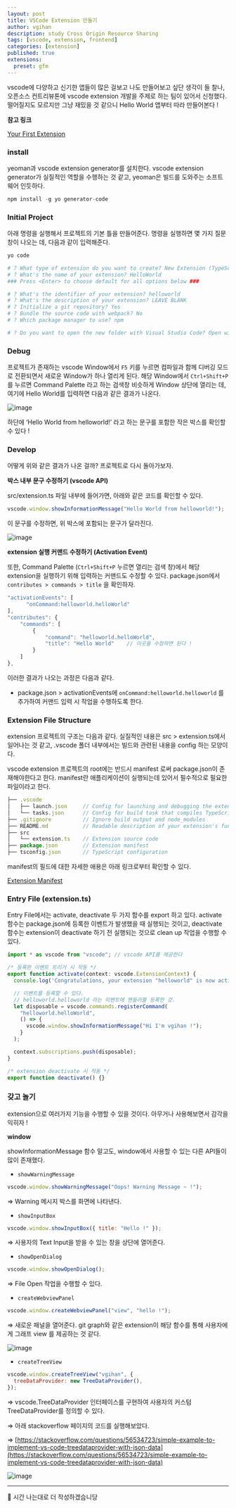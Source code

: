 ```yaml
---
layout: post
title: VSCode Extension 만들기
author: vgihan
description: study Cross Origin Resource Sharing
tags: [vscode, extension, frontend]
categories: [extension]
published: true
extensions:
  preset: gfm
---
```


vscode에 다양하고 신기한 앱들이 많은 걸보고 나도 만들어보고 싶단 생각이 들 찰나, 오픈소스 컨트리뷰톤에 vscode extension 개발을 주제로 하는 팀이 있어서 신청했다. 떨어질지도 모르지만 그냥 재밌을 것 같으니 Hello World 앱부터 따라 만들어본다 !

**참고 링크**

[Your First Extension](https://code.visualstudio.com/api/get-started/your-first-extension)

### install

yeoman과 vscode extension generator를 설치한다. vscode extension generator가 실질적인 역할을 수행하는 것 같고, yeoman은 빌드를 도와주는 소프트웨어 인듯하다.

```python
npm install -g yo generator-code
```

### Initial Project

아래 명령을 실행해서 프로젝트의 기본 틀을 만들어준다. 명령을 실행하면 몇 가지 질문 창이 나오는 데, 다음과 같이 입력해준다.

```python
yo code
```

```python
# ? What type of extension do you want to create? New Extension (TypeScript)
# ? What's the name of your extension? HelloWorld
### Press <Enter> to choose default for all options below ###

# ? What's the identifier of your extension? helloworld
# ? What's the description of your extension? LEAVE BLANK
# ? Initialize a git repository? Yes
# ? Bundle the source code with webpack? No
# ? Which package manager to use? npm

# ? Do you want to open the new folder with Visual Studio Code? Open with `code`
```

### Debug

프로젝트가 존재하는 vscode Window에서 `F5` 키를 누르면 컴파일과 함께 디버깅 모드로 전환되면서 새로운 Window가 하나 열리게 된다. 해당 Window에서 `Ctrl+Shift+P` 를 누르면 Command Palette 라고 하는 검색창 비슷하게 Window 상단에 열리는 데, 여기에 Hello World를 입력하면 다음과 같은 결과가 나온다.

![image](https://user-images.githubusercontent.com/49841765/175525523-b556f220-ff9a-42f9-91ce-f21bb560643f.png)

하단에 ‘Hello World from helloworld!’ 라고 하는 문구를 포함한 작은 박스를 확인할 수 있다 !

### Develop

어떻게 위와 같은 결과가 나온 걸까? 프로젝트로 다시 돌아가보자.

**박스 내부 문구 수정하기 (vscode API)**

src/extension.ts 파일 내부에 들어가면, 아래와 같은 코드를 확인할 수 있다.

```jsx
vscode.window.showInformationMessage("Hello World from helloworld!");
```

이 문구를 수정하면, 위 박스에 포함되는 문구가 달라진다.

![image](https://user-images.githubusercontent.com/49841765/175525651-e88d5547-ae8a-4c16-b981-48e65452e245.png)

**extension 실행 커맨드 수정하기 (Activation Event)**

또한, Command Palette (`Ctrl+Shift+P` 누르면 열리는 검색 창)에서 해당 extension을 실행하기 위해 입력하는 커맨드도 수정할 수 있다. package.json에서 `contributes > commands > title` 을 확인하자.

```jsx
"activationEvents": [
      "onCommand:helloworld.helloWorld"
],
"contributes": {
	"commands": [
		{
			"command": "helloworld.helloWorld",
			"title": "Hello World"    // 이곳을 수정하면 된다 !
		}
	]
},
```

이러한 결과가 나오는 과정은 다음과 같다.

- package.json > activationEvents에 `onCommand:helloworld.helloworld` 를 추가하여 커맨드 입력 시 작업을 수행하도록 한다.

### Extension File Structure

extension 프로젝트의 구조는 다음과 같다. 실질적인 내용은 src > extension.ts에서 일어나는 것 같고, .vscode 폴더 내부에서는 빌드와 관련된 내용을 config 하는 모양이다.

vscode extension 프로젝트의 root에는 반드시 manifest 로써 package.json이 존재해야한다고 한다. manifest란 애플리케이션이 실행되는데 있어서 필수적으로 필요한 파일이라고 한다.

```jsx
├── .vscode
│   ├── launch.json     // Config for launching and debugging the extension
│   └── tasks.json      // Config for build task that compiles TypeScript
├── .gitignore          // Ignore build output and node_modules
├── README.md           // Readable description of your extension's functionality
├── src
│   └── extension.ts    // Extension source code
├── package.json        // Extension manifest
├── tsconfig.json       // TypeScript configuration
```

manifest의 필드에 대한 자세한 애용은 아래 링크로부터 확인할 수 있다.

[Extension Manifest](https://code.visualstudio.com/api/references/extension-manifest)

### Entry File (extension.ts)

Entry File에서는 activate, deactivate 두 가지 함수를 export 하고 있다. activate 함수는 package.json에 등록한 이벤트가 발생했을 때 실행되는 것이고, deactivate 함수는 extension이 deactivate 하기 전 실행되는 것으로 clean up 작업을 수행할 수 있다.

```jsx
import * as vscode from "vscode"; // vscode API를 제공한다

/* 등록한 이벤트 트리거 시 작동 */
export function activate(context: vscode.ExtensionContext) {
  console.log('Congratulations, your extension "helloworld" is now active!');

  // 이벤트를 등록할 수 있다.
  // helloworld.helloworld 라는 이벤트에 핸들러를 등록한 것.
  let disposable = vscode.commands.registerCommand(
    "helloworld.helloWorld",
    () => {
      vscode.window.showInformationMessage("Hi I'm vgihan !");
    }
  );

  context.subscriptions.push(disposable);
}

/* extension deactivate 시 작동 */
export function deactivate() {}
```

### 갖고 놀기

extension으로 여러가지 기능을 수행할 수 있을 것이다. 아무거나 사용해보면서 감각을 익히자 !

**window**

showInformationMessage 함수 말고도, window에서 사용할 수 있는 다른 API들이 많이 존재했다.

- `showWarningMessage`

```jsx
vscode.window.showWarningMessage("Oops! Warning Message ~ !");
```

⇒ Warning 메시지 박스를 화면에 나타낸다.

- `showInputBox`

```jsx
vscode.window.showInputBox({ title: "Hello !" });
```

⇒ 사용자의 Text Input을 받을 수 있는 창을 상단에 열어준다.

- `showOpenDialog`

```jsx
vscode.window.showOpenDialog();
```

⇒ File Open 작업을 수행할 수 있다.

- `createWebviewPanel`

```jsx
vscode.window.createWebviewPanel("view", "hello !");
```

⇒ 새로운 패널을 열어준다. git graph와 같은 extension이 해당 함수를 통해 사용자에게 그래프 view 를 제공하는 것 같다.

![image](https://user-images.githubusercontent.com/49841765/175525733-00608b29-4bc7-4c68-9e7f-d2743e104db3.png)

- `createTreeView`

```jsx
vscode.window.createTreeView("vgihan", {
  treeDataProvider: new TreeDataProvider(),
});
```

⇒ vscode.TreeDataProvider 인터페이스를 구현하여 사용자의 커스텀 TreeDataProvider를 정의할 수 있다.

⇒ 아래 stackoverflow 페이지의 코드를 실행해보았다.

⇒ [https://stackoverflow.com/questions/56534723/simple-example-to-implement-vs-code-treedataprovider-with-json-data](https://stackoverflow.com/questions/56534723/simple-example-to-implement-vs-code-treedataprovider-with-json-data)

![image](https://user-images.githubusercontent.com/49841765/175525761-4d1f39d1-fd8a-4892-80bb-1a73b1987e15.png)

---

📣 시간 나는대로 더 작성하겠습니당
